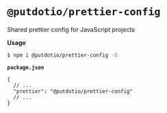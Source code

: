 # `@putdotio/prettier-config`

Shared prettier config for JavaScript projects

**Usage**

```bash
$ npm i @putdotio/prettier-config -D
```

**`package.json`**

```jsonc
{
  // ...
  "prettier": "@putdotio/prettier-config"
  // ...
}
```
